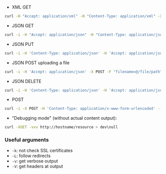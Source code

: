 * XML GET
```bash
curl -H "Accept: application/xml" -H "Content-Type: application/xml" -X GET "http://hostname/resource"
```
* JSON GET
```bash
curl -i -H "Accept: application/json" -H "Content-Type: application/json" -X GET "http://hostname/resource"
```
* JSON PUT
```bash
curl -i -H 'Content-Type: application/json' -H 'Accept: application/json' -X PUT -d '{"updated_field1":"updated_value1"}' "http://hostname/resourcex"
```
* JSON POST uploading a file
```bash
curl -i -H 'Accept: application/json' -X POST -F "filename=@/file/path" -F "other_field=its_value"   "http://hostname/resource"
```
* JSON DELETE
```bash
curl -i -H 'Content-Type: application/json' -H 'Accept: application/json' -X DELETE -d '{"key1":"value1"}' "http://hostname/resource"
```
* POST
```bash
curl -i -X POST -H 'Content-Type: application/x-www-form-urlencoded' --data 'key1=value1&key2=value2' url
```
* "Debugging mode" (without actual content output):
```bash
curl -XGET -vvv http://hostname/resource > dev\null
```

### Useful arguments
* ```-k```: not check SSL certificates
* ```-L```: follow redirects
* ```-v```: get verbose output
* ```-V```: get headers at output

